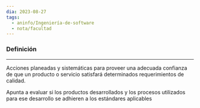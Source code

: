 ```yaml
---
dia: 2023-08-27
tags:
  - aninfo/Ingeniería-de-software
  - nota/facultad
---
```

### Definición
---
Acciones planeadas y sistemáticas para proveer una adecuada confianza de que un producto o servicio satisfará determinados requerimientos de calidad.

Apunta a evaluar si los productos desarrollados y los procesos utilizados para ese desarrollo se adhieren a los estándares aplicables